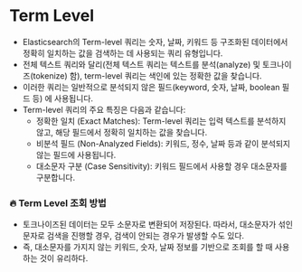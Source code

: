 # Term Level
- Elasticsearch의 Term-level 쿼리는 숫자, 날짜, 키워드 등 구조화된 데이터에서 정확히 일치하는 값을 검색하는 데 사용되는 쿼리 유형입니다.
- 전체 텍스트 쿼리와 달리(전체 텍스트 쿼리는 텍스트를 분석(analyze) 및 토크나이즈(tokenize) 함), term-level 쿼리는 색인에 있는 정확한 값을 찾습니다.
- 이러한 쿼리는 일반적으로 분석되지 않은 필드(keyword, 숫자, 날짜, boolean 필드 등) 에 사용됩니다.
- Term-level 쿼리의 주요 특징은 다음과 같습니다:
  - 정확한 일치 (Exact Matches): Term-level 쿼리는 입력 텍스트를 분석하지 않고, 해당 필드에서 정확히 일치하는 값을 찾습니다.
  - 비분석 필드 (Non-Analyzed Fields): 키워드, 정수, 날짜 등과 같이 분석되지 않는 필드에 사용됩니다.
  - 대소문자 구분 (Case Sensitivity): 키워드 필드에서 사용할 경우 대소문자를 구분합니다.

### 🔥 Term Level 조회 방법
- 토크나이즈된 데이터는 모두 소문자로 변환되어 저장된다. 따라서, 대소문자가 섞인 문자로 검색을 진행할 경우, 검색이 안되는 경우가 발생할 수도 있다.
- 즉, 대소문자를 가지지 않는 키워드, 숫자, 날짜 정보를 기반으로 조회를 할 때 사용하는 것이 유리하다.


